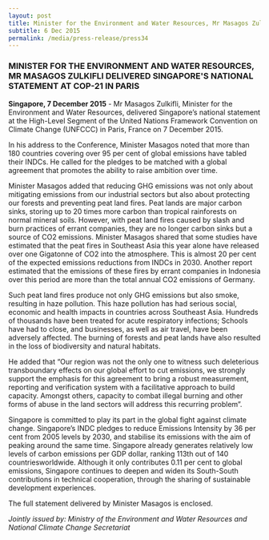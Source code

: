 ```yaml
---
layout: post
title: Minister for the Environment and Water Resources, Mr Masagos Zulkifli delivered Singapore's national statement at COP-21 in Paris
subtitle: 6 Dec 2015
permalink: /media/press-release/press34
---
```


### MINISTER FOR THE ENVIRONMENT AND WATER RESOURCES, MR MASAGOS ZULKIFLI DELIVERED SINGAPORE'S NATIONAL STATEMENT AT COP-21 IN PARIS


**Singapore, 7 December 2015** - Mr Masagos Zulkifli, Minister for the Environment and Water Resources, delivered Singapore’s national statement at the High-Level Segment of the United Nations Framework Convention on Climate Change (UNFCCC) in Paris, France on 7 December 2015.

In his address to the Conference, Minister Masagos noted that more than 180 countries covering over 95 per cent of global emissions have tabled their INDCs. He called for the pledges to be matched with a global agreement that promotes the ability to raise ambition over time.

Minister Masagos added that reducing GHG emissions was not only about mitigating emissions from our industrial sectors but also about protecting our forests and preventing peat land fires.  Peat lands are major carbon sinks, storing up to 20 times more carbon than tropical rainforests on normal mineral soils. However, with peat land fires caused by slash and burn practices of errant companies, they are no longer carbon sinks but a source of CO2 emissions. Minister Masagos shared that some studies have estimated that the peat fires in Southeast Asia this year alone have released over one Gigatonne of CO2 into the atmosphere. This is almost 20 per cent of the expected emissions reductions from INDCs in 2030. Another report estimated that the emissions of these fires by errant companies in Indonesia over this period are more than the total annual CO2 emissions of Germany. 

Such peat land fires produce not only GHG emissions but also smoke, resulting in haze pollution. This haze pollution has had serious social, economic and health impacts in countries across Southeast Asia. Hundreds of thousands have been treated for acute respiratory infections; Schools have had to close, and businesses, as well as air travel, have been adversely affected. The burning of forests and peat lands have also resulted in the loss of biodiversity and natural habitats.

He added that “Our region was not the only one to witness such deleterious transboundary effects on our global effort to cut emissions, we strongly support the emphasis for this agreement to bring a robust measurement, reporting and verification system with a facilitative approach to build capacity. Amongst others, capacity to combat illegal burning and other forms of abuse in the land sectors will address this recurring problem”.

Singapore is committed to play its part in the global fight against climate change. Singapore’s INDC pledges to reduce Emissions Intensity by 36 per cent from 2005 levels by 2030, and stabilise its emissions with the aim of peaking around the same time. Singapore already generates relatively low levels of carbon emissions per GDP dollar, ranking 113th out of 140 countriesworldwide.  Although it only contributes 0.11 per cent to global emissions, Singapore continues to deepen and widen its South-South contributions in technical cooperation, through the sharing of sustainable development experiences.

The full statement delivered by Minister Masagos is enclosed. 

*Jointly issued by: Ministry of the Environment and Water Resources and National Climate Change Secretariat*